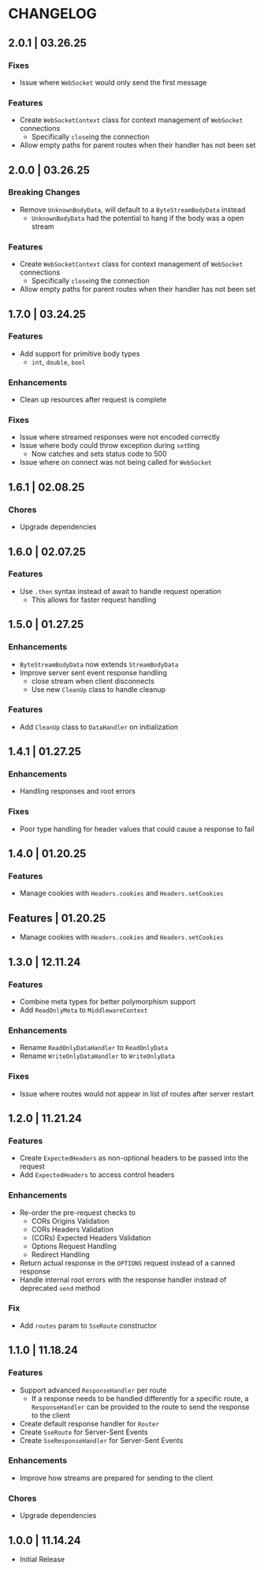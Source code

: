 # CHANGELOG

## 2.0.1 | 03.26.25

### Fixes

- Issue where `WebSocket` would only send the first message

### Features

- Create `WebSocketContext` class for context management of `WebSocket` connections
  - Specifically `close`ing the connection
- Allow empty paths for parent routes when their handler has not been set

## 2.0.0 | 03.26.25

### Breaking Changes

- Remove `UnknownBodyData`, will default to a `ByteStreamBodyData` instead
  - `UnknownBodyData` had the potential to hang if the body was a open stream

### Features

- Create `WebSocketContext` class for context management of `WebSocket` connections
  - Specifically `close`ing the connection
- Allow empty paths for parent routes when their handler has not been set

## 1.7.0 | 03.24.25

### Features

- Add support for primitive body types
  - `int`, `double`, `bool`

### Enhancements

- Clean up resources after request is complete

### Fixes

- Issue where streamed responses were not encoded correctly
- Issue where body could throw exception during `set`ting
  - Now catches and sets status code to 500
- Issue where on connect was not being called for `WebSocket`

## 1.6.1 | 02.08.25

### Chores

- Upgrade dependencies

## 1.6.0 | 02.07.25

### Features

- Use `.then` syntax instead of await to handle request operation
  - This allows for faster request handling

## 1.5.0 | 01.27.25

### Enhancements

- `ByteStreamBodyData` now extends `StreamBodyData`
- Improve server sent event response handling
  - close stream when client disconnects
  - Use new `CleanUp` class to handle cleanup

### Features

- Add `CleanUp` class to `DataHandler` on initialization

## 1.4.1 | 01.27.25

### Enhancements

- Handling responses and root errors

### Fixes

- Poor type handling for header values that could cause a response to fail

## 1.4.0 | 01.20.25

### Features

- Manage cookies with `Headers.cookies` and `Headers.setCookies`

## Features | 01.20.25

- Manage cookies with `Headers.cookies` and `Headers.setCookies`

## 1.3.0 | 12.11.24

### Features

- Combine meta types for better polymorphism support
- Add `ReadOnlyMeta` to `MiddlewareContext`

### Enhancements

- Rename `ReadOnlyDataHandler` to `ReadOnlyData`
- Rename `WriteOnlyDataHandler` to `WriteOnlyData`

### Fixes

- Issue where routes would not appear in list of routes after server restart

## 1.2.0 | 11.21.24

### Features

- Create `ExpectedHeaders` as non-optional headers to be passed into the request
- Add `ExpectedHeaders` to access control headers

### Enhancements

- Re-order the pre-request checks to
  - CORs Origins Validation
  - CORs Headers Validation
  - (CORs) Expected Headers Validation
  - Options Request Handling
  - Redirect Handling
- Return actual response in the `OPTIONS` request instead of a canned response
- Handle internal root errors with the response handler instead of deprecated `send` method

### Fix

- Add `routes` param to `SseRoute` constructor

## 1.1.0 | 11.18.24

### Features

- Support advanced `ResponseHandler` per route
  - If a response needs to be handled differently for a specific route, a `ResponseHandler` can be provided to the route to send the response to the client
- Create default response handler for `Router`
- Create `SseRoute` for Server-Sent Events
- Create `SseResponseHandler` for Server-Sent Events

### Enhancements

- Improve how streams are prepared for sending to the client

### Chores

- Upgrade dependencies

## 1.0.0 | 11.14.24

- Initial Release
